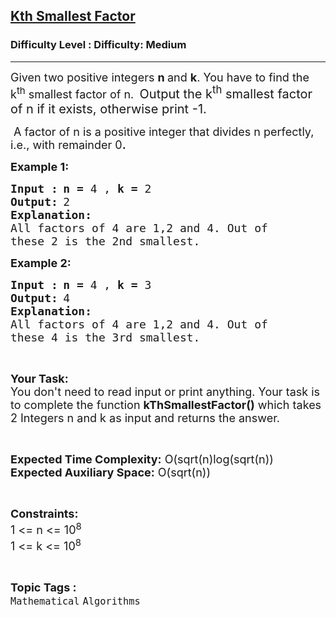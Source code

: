 <h2><a href="https://www.geeksforgeeks.org/problems/kth-smallest-factor2345/1?page=3&category=Mathematical&difficulty=Medium&sortBy=submissions">Kth Smallest Factor</a></h2><h3>Difficulty Level : Difficulty: Medium</h3><hr><div class="problems_problem_content__Xm_eO"><p><span style="font-size: 18px;">Given two positive integers <strong>n </strong>and <strong>k</strong>. You have to find the k<sup>th</sup> smallest factor of n.&nbsp;</span><span style="font-size: 18px;"><strong>&nbsp;</strong></span><span style="font-size: 20px;">Output the k<sup>th</sup>&nbsp;smallest factor of n if it exists, otherwise print -1.</span></p>
<p><span style="font-size: 18px;">&nbsp;A factor of n is a positive integer that divides n perfectly, i.e., with remainder 0<strong>.</strong></span></p>
<p><span style="font-size: 18px;"><strong>Example 1:</strong></span></p>
<pre><span style="font-size: 18px;"><strong>Input :</strong></span><strong> </strong><span style="font-size: 18px;"><strong>n = </strong>4 , <strong>k = </strong>2</span>
<span style="font-size: 18px;"><strong>Output:</strong></span> <span style="font-size: 18px;">2</span>
<span style="font-size: 18px;"><strong>Explanation:</strong></span>
<span style="font-size: 18px;">All factors of 4 are 1,2 and 4. Out of
these 2 is the 2nd smallest.</span></pre>
<p><span style="font-size: 18px;"><strong>Example 2:</strong></span></p>
<pre><span style="font-size: 18px;"><strong>Input :</strong></span><strong> </strong><span style="font-size: 18px;"><strong>n = </strong>4 , <strong>k = </strong>3</span>
<span style="font-size: 18px;"><strong>Output:</strong></span> <span style="font-size: 18px;">4</span>
<span style="font-size: 18px;"><strong>Explanation:</strong></span>
<span style="font-size: 18px;">All factors of 4 are 1,2 and 4. Out of
these 4 is the 3rd smallest.</span></pre>
<p>&nbsp;</p>
<p><span style="font-size: 18px;"><strong>Your Task:</strong><br>You don't need to read input or print anything. Your task is to complete the function <strong>kThSmallestFactor()</strong> which takes 2 Integers n and k as input and returns the answer.</span></p>
<p>&nbsp;</p>
<p><span style="font-size: 18px;"><strong>Expected Time Complexity:</strong> O(sqrt(n)log(sqrt(n))<br><strong>Expected Auxiliary Space:</strong> O(sqrt(n))</span></p>
<p>&nbsp;</p>
<p><span style="font-size: 18px;"><strong>Constraints:</strong></span><br><span style="font-size: 18px;">1 &lt;= n &lt;= 10<sup>8</sup><br>1 &lt;= k &lt;= 10<sup>8</sup></span></p></div><br><p><span style=font-size:18px><strong>Topic Tags : </strong><br><code>Mathematical</code>&nbsp;<code>Algorithms</code>&nbsp;